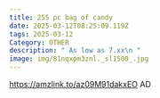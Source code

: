```yaml
---
title: 255 pc bag of candy
date: 2025-03-12T08:25:09.119Z
tags: 2025-03-12
Category: OTHER
description: " As low as 7.xx\n "
image: img/81nqxpm3znl._sl1500_.jpg
---
```

 https://amzlink.to/az09M91dakxEO
AD